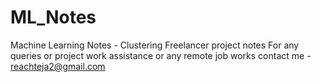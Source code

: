 # ML_Notes
Machine Learning Notes - Clustering
Freelancer project notes
For any queries or project work assistance or any remote job works contact me - reachteja2@gmail.com
